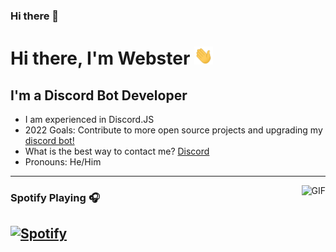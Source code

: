 ### Hi there 👋
# Hi there, I'm Webster <img width="30px" src="https://github.com/SatYu26/SatYu26/raw/master/Assets/Hi.gif" />



## I'm a Discord Bot Developer

-  I am experienced in Discord.JS 
-  2022 Goals: Contribute to more open source projects and upgrading my [discord bot!]([https://infinitybot.tk/invite](https://discord.com/oauth2/authorize?client_id=1068006287905923082&permissions=1945627743&scope=bot%20applications.commands))
-  What is the best way to contact me? [Discord](https://discord.com/users/481068576363773972)
-  Pronouns: He/Him

---

<img align="right" alt="GIF" height="170px" src="https://media.giphy.com/media/J5B1Y8QZnzXXbLQIBu/giphy.gif" />

### Spotify Playing 🎧

[![Spotify](https://spotify-github-profile.vercel.app/api/view?uid=rrnb19c80tzw8qib7qexltja7&cover_image=true&theme=novatorem&show_offline=false&background_color=121212&interchange=true&bar_color=53b14f&bar_color_cover=false)](https://spotify-github-profile.vercel.app/api/view?uid=rrnb19c80tzw8qib7qexltja7&redirect=true)
---
